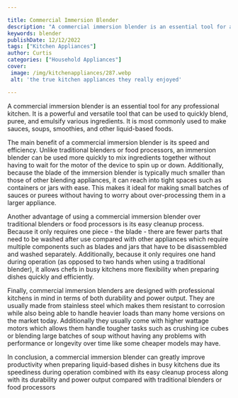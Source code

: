 ```yaml
---

title: Commercial Immersion Blender
description: "A commercial immersion blender is an essential tool for any professional kitchen. It is a powerful and versatile tool that can be ...lets find out"
keywords: blender
publishDate: 12/12/2022
tags: ["Kitchen Appliances"]
author: Curtis
categories: ["Household Appliances"]
cover: 
 image: /img/kitchenappliances/287.webp
 alt: 'the true kitchen appliances they really enjoyed'

---
```


A commercial immersion blender is an essential tool for any professional kitchen. It is a powerful and versatile tool that can be used to quickly blend, puree, and emulsify various ingredients. It is most commonly used to make sauces, soups, smoothies, and other liquid-based foods.

The main benefit of a commercial immersion blender is its speed and efficiency. Unlike traditional blenders or food processors, an immersion blender can be used more quickly to mix ingredients together without having to wait for the motor of the device to spin up or down. Additionally, because the blade of the immersion blender is typically much smaller than those of other blending appliances, it can reach into tight spaces such as containers or jars with ease. This makes it ideal for making small batches of sauces or purees without having to worry about over-processing them in a larger appliance.

Another advantage of using a commercial immersion blender over traditional blenders or food processors is its easy cleanup process. Because it only requires one piece - the blade - there are fewer parts that need to be washed after use compared with other appliances which require multiple components such as blades and jars that have to be disassembled and washed separately. Additionally, because it only requires one hand during operation (as opposed to two hands when using a traditional blender), it allows chefs in busy kitchens more flexibility when preparing dishes quickly and efficiently.

Finally, commercial immersion blenders are designed with professional kitchens in mind in terms of both durability and power output. They are usually made from stainless steel which makes them resistant to corrosion while also being able to handle heavier loads than many home versions on the market today. Additionally they usually come with higher wattage motors which allows them handle tougher tasks such as crushing ice cubes or blending large batches of soup without having any problems with performance or longevity over time like some cheaper models may have. 

In conclusion, a commercial immersion blender can greatly improve productivity when preparing liquid-based dishes in busy kitchens due its speediness during operation combined with its easy cleanup process along with its durability and power output compared with traditional blenders or food processors
